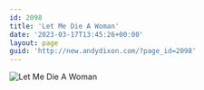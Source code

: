 ```yaml
---
id: 2098
title: 'Let Me Die A Woman'
date: '2023-03-17T13:45:26+00:00'
layout: page
guid: 'http://new.andydixon.com/?page_id=2098'
---
```


![Let Me Die A Woman](https://i0.wp.com/assets.g8x2.ldn.idrivee2-23.com/posters/Let%20Me%20Die%20A%20Woman%2001.jpg?w=1200&ssl=1 "Let Me Die A Woman")